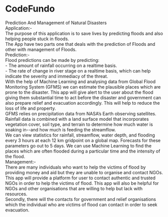 # CodeFundo
Prediction And Management of Natural Disasters                                                                                             
Application:-                                                                                                                             
The purpose of this application is to save lives by predicting floods and also helping people stuck in floods.                             
The App have two parts one that deals with the prediction of Floods and other with management of Floods.                                   
Prediction:-                                                                                                                               
Flood predictions can be made by predicting:                                                                                               
    - The amount of rainfall occurring on a realtime basis.                                                                               
    - The rate of change in river stage on a realtime basis, which can help indicate the severity and immediacy of the threat.            
With the help of Machine Learning and analysing data from Global Flood Monitoring System (GFMS) we can estimate the plausible places which are prone to the disaster. This app will give alert to the user about the flood giving them substantial time to act before the disaster and government can also prepare relief and evacuation accordingly. This will help to reduce the loss of life and property.                 
GFMS relies on precipitation data from NASA’s Earth observing satellites. Rainfall data is combined with a land surface model that incorporates vegetation cover, soil type, and terrain to determine how much water is soaking in--and how much is feeding the streamflow.   
We can view statistics for rainfall, streamflow, water depth, and flooding every 3 hours at each 12 km gridpoint on a global map.  Forecasts for these parameters go out to 5 days. We can use Machine Learning to find the places which are often flooded during a particular time and the intensity of the flood.                                                                                           
Management:-                                                                                                                               
There are many individuals who want to help the victims of flood by providing money and aid but they are unable to organise and contact NGOs. This app will provide a platform for user to contact authentic and trusted NGOs in order to help the victims of flood. This app will also be helpful for NGOs and other organisations that are willing to help but lack with resources.                                        
Secondly, there will the contacts for government and relief organisations which the individual who are victims of flood can contact in order to seek evacuation.
